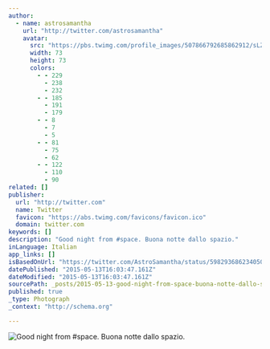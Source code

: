 ```yaml
---
author:
  - name: astrosamantha
    url: "http://twitter.com/astrosamantha"
    avatar:
      src: "https://pbs.twimg.com/profile_images/507866792685862912/sLZiCB6w_bigger.jpeg"
      width: 73
      height: 73
      colors:
        - - 229
          - 238
          - 232
        - - 185
          - 191
          - 179
        - - 8
          - 7
          - 5
        - - 81
          - 75
          - 62
        - - 122
          - 110
          - 90
related: []
publisher:
  url: "http://twitter.com"
  name: Twitter
  favicon: "https://abs.twimg.com/favicons/favicon.ico"
  domain: twitter.com
keywords: []
description: "Good night from #space. Buona notte dallo spazio."
inLanguage: Italian
app_links: []
isBasedOnUrl: "https://twitter.com/AstroSamantha/status/598293686234050560"
datePublished: "2015-05-13T16:03:47.161Z"
dateModified: "2015-05-13T16:03:47.161Z"
sourcePath: _posts/2015-05-13-good-night-from-space-buona-notte-dallo-spazio.md
published: true
_type: Photograph
_context: "http://schema.org"

---
```

![Good night from &num;space&period; Buona notte dallo spazio&period;](https://pbs.twimg.com/media/CE2OOUMW8AA4VZc.jpg:large)